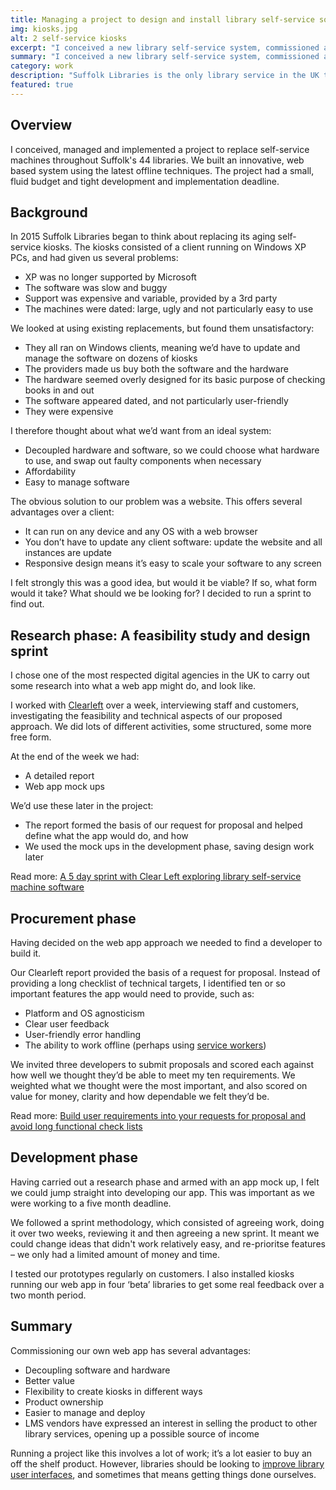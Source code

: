 ```yaml
---
title: Managing a project to design and install library self-service software
img: kiosks.jpg
alt: 2 self-service kiosks
excerpt: "I conceived a new library self-service system, commissioned and helped run a feasibility and design sprint, and managed the project from start to finish."
summary: "I conceived a new library self-service system, commissioned and helped run a feasibility and design sprint, and managed the project from start to finish."
category: work
description: "Suffolk Libraries is the only library service in the UK to develop its own self-service software, saving money and making it easier to install and manage self-service kiosks wherever it likes. It can also sell the service to other libraries."
featured: true
---
```


## Overview

I conceived, managed and implemented a project to replace self-service machines throughout Suffolk's 44 libraries. We built an innovative, web based system using the latest offline techniques. The project had a small, fluid budget and tight development and implementation deadline.

## Background

In 2015 Suffolk Libraries began to think about replacing its aging self-service kiosks. The kiosks consisted of a client running on Windows XP PCs, and had given us several problems:

- XP was no longer supported by Microsoft
- The software was slow and buggy
- Support was expensive and variable, provided by a 3rd party
- The machines were dated: large, ugly and not particularly easy to use

We looked at using existing replacements, but found them unsatisfactory:

- They all ran on Windows clients, meaning we’d have to update and manage the software on dozens of kiosks
- The providers made us buy both the software and the hardware
- The hardware seemed overly designed for its basic purpose of checking books in and out
- The software appeared dated, and not particularly user-friendly
- They were expensive

I therefore thought about what we’d want from an ideal system:

- Decoupled hardware and software, so we could choose what hardware to use, and swap out faulty components when necessary
- Affordability
- Easy to manage software

The obvious solution to our problem was a website. This offers several advantages over a client:

- It can run on any device and any OS with a web browser
- You don’t have to update any client software: update the website and all instances are update
- Responsive design means it’s easy to scale your software to any screen

I felt strongly this was a good idea, but would it be viable? If so, what form would it take? What should we be looking for? I decided to run a sprint to find out.

## Research phase: A feasibility study and design sprint

I chose one of the most respected digital agencies in the UK to carry out some research into what a web app might do, and look like.

I worked with [Clearleft](https://clearleft.com/) over a week, interviewing staff and customers, investigating the feasibility and technical aspects of our proposed approach. We did lots of different activities, some structured, some more free form.

At the end of the week we had:

- A detailed report
- Web app mock ups

We’d use these later in the project:

- The report formed the basis of our request for proposal and helped define what the app would do, and how
- We used the mock ups in the development phase, saving design work later

Read more: [A 5 day sprint with Clear Left exploring library self-service machine software](/2016/02/5-day-sprint-clear-left-self-service/)

## Procurement phase

Having decided on the web app approach we needed to find a developer to build it.

Our Clearleft report provided the basis of a request for proposal. Instead of providing a long checklist of technical targets, I identified ten or so important features the app would need to provide, such as:

- Platform and OS agnosticism
- Clear user feedback
- User-friendly error handling
- The ability to work offline (perhaps using [service workers](https://developers.google.com/web/fundamentals/getting-started/primers/service-workers))

We invited three developers to submit proposals and scored each against how well we thought they’d be able to meet my ten requirements. We weighted what we thought were the most important, and also scored on value for money, clarity and how dependable we felt they’d be.

Read more: [Build user requirements into your requests for proposal and avoid long functional check lists](/2017/02/functional-vs-user-testing/)

## Development phase

Having carried out a research phase and armed with an app mock up, I felt we could jump straight into developing our app. This was important as we were working to a five month deadline.

We followed a sprint methodology, which consisted of agreeing work, doing it over two weeks, reviewing it and then agreeing a new sprint. It meant we could change ideas that didn't work relatively easy, and re-prioritse features &#8211; we only had a limited amount of money and time.

I tested our prototypes regularly on customers. I also installed kiosks running our web app in four ‘beta’ libraries to get some real feedback over a two month period.

## Summary

Commissioning our own web app has several advantages:

- Decoupling software and hardware
- Better value
- Flexibility to create kiosks in different ways
- Product ownership
- Easier to manage and deploy
- LMS vendors have expressed an interest in selling the product to other library services, opening up a possible source of income

Running a project like this involves a lot of work; it’s a lot easier to buy an off the shelf product. However, libraries should be looking to [improve library user interfaces](/2015/12/kill-the-lms-future-digital-experience/), and sometimes that means getting things done ourselves.
